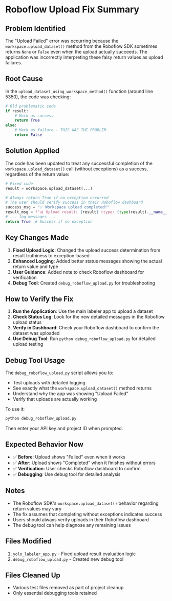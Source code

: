 # Roboflow Upload Fix Summary

## Problem Identified

The "Upload Failed" error was occurring because the `workspace.upload_dataset()` method from the Roboflow SDK sometimes returns `None` or `False` even when the upload actually succeeds. The application was incorrectly interpreting these falsy return values as upload failures.

## Root Cause

In the `upload_dataset_using_workspace_method()` function (around line 5350), the code was checking:

```python
# Old problematic code
if result:
    # Mark as success
    return True
else:
    # Mark as failure - THIS WAS THE PROBLEM
    return False
```

## Solution Applied

The code has been updated to treat any successful completion of the `workspace.upload_dataset()` call (without exceptions) as a success, regardless of the return value:

```python
# Fixed code
result = workspace.upload_dataset(...)

# Always return True if no exception occurred
# The user should verify success in their Roboflow dashboard
success_msg = "✅ Workspace upload completed!"
result_msg = f"📊 Upload result: {result} (type: {type(result).__name__})"
# ... log messages ...
return True  # Success if no exception
```

## Key Changes Made

1. **Fixed Upload Logic**: Changed the upload success determination from result truthiness to exception-based
2. **Enhanced Logging**: Added better status messages showing the actual return value and type
3. **User Guidance**: Added note to check Roboflow dashboard for verification
4. **Debug Tool**: Created `debug_roboflow_upload.py` for troubleshooting

## How to Verify the Fix

1. **Run the Application**: Use the main labeler app to upload a dataset
2. **Check Status Log**: Look for the new detailed messages in the Roboflow upload status
3. **Verify in Dashboard**: Check your Roboflow dashboard to confirm the dataset was uploaded
4. **Use Debug Tool**: Run `python debug_roboflow_upload.py` for detailed upload testing

## Debug Tool Usage

The `debug_roboflow_upload.py` script allows you to:

- Test uploads with detailed logging
- See exactly what the `workspace.upload_dataset()` method returns
- Understand why the app was showing "Upload Failed"
- Verify that uploads are actually working

To use it:
```bash
python debug_roboflow_upload.py
```

Then enter your API key and project ID when prompted.

## Expected Behavior Now

- ✅ **Before**: Upload shows "Failed" even when it works
- ✅ **After**: Upload shows "Completed" when it finishes without errors
- ✅ **Verification**: User checks Roboflow dashboard to confirm
- ✅ **Debugging**: Use debug tool for detailed analysis

## Notes

- The Roboflow SDK's `workspace.upload_dataset()` behavior regarding return values may vary
- The fix assumes that completing without exceptions indicates success
- Users should always verify uploads in their Roboflow dashboard
- The debug tool can help diagnose any remaining issues

## Files Modified

1. `yolo_labeler_app.py` - Fixed upload result evaluation logic
2. `debug_roboflow_upload.py` - Created new debug tool

## Files Cleaned Up

- Various test files removed as part of project cleanup
- Only essential debugging tools retained
